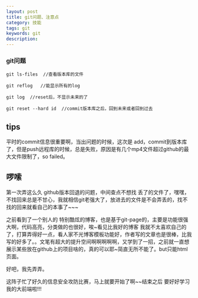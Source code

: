 ```yaml
---
layout: post
title: git问题、注意点
category: 技能
tags: git 
keywords: git
description: 
---
```


### git问题
```
git ls-files  //查看版本库的文件

git reflog   //能显示所有的log
 
git log  //reset后，不显示未来的了

git reset --hard id  //commit版本库之后，回到未来或者回到过去
```

## tips
平时的commit信息很重要啊，当出问题的时候，这次是 add，commit到版本库了，但是push远程库的时候，总是失败，原因是有几个mp4文件超过github的最大文件限制了，so failed。

## 啰嗦
第一次弄这么久 github版本回退的问题，中间查点不想找 丢了的文件了，嘿嘿，不找回来总是不甘心，我就相信git老强大了，放进去的文件是不会弄丢的，找不找的回来就看自己的本事了~~~

之前看到了一个别人的 特别酷炫的博客，也是基于git-page的，主要是功能很强大啊，代码高亮，分类做的也很好，唉~看见比我好的博客 我就不太喜欢自己的了，打算弄得好一点，看人家不光博客模板功能好，作者写的文章也是很棒，比我写的好多了。。文笔有超大的提升空间啊啊啊啊啊，又学到了一招，之前就一直想展示某些放在github上的项目啥的，真的可以耶~简直无所不能了。but只能html页面。

好吧，我先弄弄。

这阵子忙了好久的信息安全攻防比赛，马上就要开始了啊~~结束之后 要好好学习我的大前端啦!!!

```